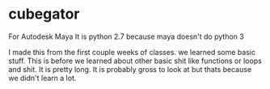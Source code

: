 # cubegator
For Autodesk Maya
It is python 2.7 because maya doesn't do python 3

I made this from the first couple weeks of classes. we learned some basic stuff.
This is before we learned about other basic shit like functions or loops and shit.
It is pretty long.
It is probably gross to look at but thats because we didn't learn a lot.
